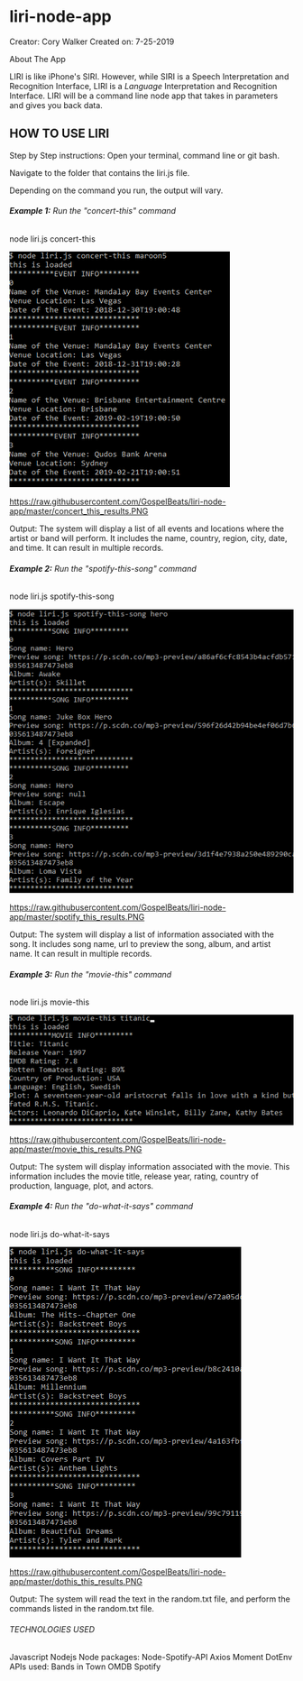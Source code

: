 # liri-node-app

Creator: Cory Walker
Created on: 7-25-2019

About The App

LIRI is like iPhone's SIRI. However, while SIRI is a Speech Interpretation and Recognition Interface, LIRI is a _Language_ Interpretation and Recognition Interface. LIRI will be a command line node app that takes in parameters and gives you back data.

## HOW TO USE LIRI

Step by Step instructions: 
Open your terminal, command line or git bash.

Navigate to the folder that contains the liri.js file.

Depending on the command you run, the output will vary.

###### **Example 1:** Run the "concert-this" command
node liri.js concert-this <name of artist or band>

![Concert_This_Results](https://raw.githubusercontent.com/GospelBeats/liri-node-app/master/concert_this_results.PNG)

https://raw.githubusercontent.com/GospelBeats/liri-node-app/master/concert_this_results.PNG

Output: The system will display a list of all events and locations where the artist or band will perform. It includes the name, country, region, city, date, and time. It can result in multiple records. 

###### **Example 2:** Run the "spotify-this-song" command
node liri.js spotify-this-song <name of song>

![Spotify_This_Results](https://raw.githubusercontent.com/GospelBeats/liri-node-app/master/spotify_this_results.PNG)

https://raw.githubusercontent.com/GospelBeats/liri-node-app/master/spotify_this_results.PNG

Output: The system will display a list of information associated with the song. It includes song name, url to preview the song, album, and artist name. It can result in multiple records. 

###### **Example 3:** Run the "movie-this" command
node liri.js movie-this <name of movie>

![Movie_This_Results](https://raw.githubusercontent.com/GospelBeats/liri-node-app/master/movie_this_results.PNG)

https://raw.githubusercontent.com/GospelBeats/liri-node-app/master/movie_this_results.PNG

Output: The system will display information associated with the movie. This information includes the movie title, release year, rating, country of production, language, plot, and actors.

###### **Example 4:** Run the "do-what-it-says" command
node liri.js do-what-it-says

![DoThis_This_Results](https://raw.githubusercontent.com/GospelBeats/liri-node-app/master/dothis_this_results.PNG)

https://raw.githubusercontent.com/GospelBeats/liri-node-app/master/dothis_this_results.PNG

Output: The system will read the text in the random.txt file, and perform the commands listed in the random.txt file.

###### TECHNOLOGIES USED
Javascript
Nodejs
Node packages:
Node-Spotify-API
Axios
Moment
DotEnv
APIs used:
Bands in Town
OMDB
Spotify